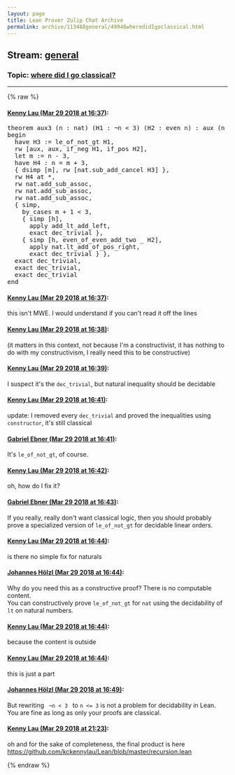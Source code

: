 ```yaml
---
layout: page
title: Lean Prover Zulip Chat Archive 
permalink: archive/113488general/49946wheredidIgoclassical.html
---
```


## Stream: [general](index.html)
### Topic: [where did I go classical?](49946wheredidIgoclassical.html)

---


{% raw %}
#### [ Kenny Lau (Mar 29 2018 at 16:37)](https://leanprover.zulipchat.com/#narrow/stream/113488-general/topic/where%20did%20I%20go%20classical%3F/near/124368857):
<div class="codehilite"><pre><span></span>theorem aux3 (n : nat) (H1 : ¬n &lt; 3) (H2 : even n) : aux (n - 2) &lt; aux n :=
begin
  have H3 := le_of_not_gt H1,
  rw [aux, aux, if_neg H1, if_pos H2],
  let m := n - 3,
  have H4 : n = m + 3,
  { dsimp [m], rw [nat.sub_add_cancel H3] },
  rw H4 at *,
  rw nat.add_sub_assoc,
  rw nat.add_sub_assoc,
  rw nat.add_sub_assoc,
  { simp,
    by_cases m + 1 &lt; 3,
    { simp [h],
      apply add_lt_add_left,
      exact dec_trivial },
    { simp [h, even_of_even_add_two _ H2],
      apply nat.lt_add_of_pos_right,
      exact dec_trivial } },
  exact dec_trivial,
  exact dec_trivial,
  exact dec_trivial
end
</pre></div>

#### [ Kenny Lau (Mar 29 2018 at 16:37)](https://leanprover.zulipchat.com/#narrow/stream/113488-general/topic/where%20did%20I%20go%20classical%3F/near/124368864):
<p>this isn't MWE. I would understand if you can't read it off the lines</p>

#### [ Kenny Lau (Mar 29 2018 at 16:38)](https://leanprover.zulipchat.com/#narrow/stream/113488-general/topic/where%20did%20I%20go%20classical%3F/near/124368909):
<p>(it matters in this context, not because I'm a constructivist, it has nothing to do with my constructivism, I really need this to be constructive)</p>

#### [ Kenny Lau (Mar 29 2018 at 16:39)](https://leanprover.zulipchat.com/#narrow/stream/113488-general/topic/where%20did%20I%20go%20classical%3F/near/124368916):
<p>I suspect it's the <code>dec_trivial</code>, but natural inequality should be decidable</p>

#### [ Kenny Lau (Mar 29 2018 at 16:41)](https://leanprover.zulipchat.com/#narrow/stream/113488-general/topic/where%20did%20I%20go%20classical%3F/near/124368998):
<p>update: I removed every <code>dec_trivial</code> and proved the inequalities using <code>constructor</code>, it's still classical</p>

#### [ Gabriel Ebner (Mar 29 2018 at 16:41)](https://leanprover.zulipchat.com/#narrow/stream/113488-general/topic/where%20did%20I%20go%20classical%3F/near/124369007):
<p>It's <code>le_of_not_gt</code>, of course.</p>

#### [ Kenny Lau (Mar 29 2018 at 16:42)](https://leanprover.zulipchat.com/#narrow/stream/113488-general/topic/where%20did%20I%20go%20classical%3F/near/124369050):
<p>oh, how do I fix it?</p>

#### [ Gabriel Ebner (Mar 29 2018 at 16:43)](https://leanprover.zulipchat.com/#narrow/stream/113488-general/topic/where%20did%20I%20go%20classical%3F/near/124369100):
<p>If you really, really don't want classical logic, then you should probably prove a specialized version of <code>le_of_not_gt</code> for decidable linear orders.</p>

#### [ Kenny Lau (Mar 29 2018 at 16:44)](https://leanprover.zulipchat.com/#narrow/stream/113488-general/topic/where%20did%20I%20go%20classical%3F/near/124369109):
<p>is there no simple fix for naturals</p>

#### [ Johannes Hölzl (Mar 29 2018 at 16:44)](https://leanprover.zulipchat.com/#narrow/stream/113488-general/topic/where%20did%20I%20go%20classical%3F/near/124369153):
<p>Why do you need this as a constructive proof? There is no computable content.<br>
You can constructively prove <code>le_of_not_gt</code> for <code>nat</code> using the decidability of <code>lt</code> on natural numbers.</p>

#### [ Kenny Lau (Mar 29 2018 at 16:44)](https://leanprover.zulipchat.com/#narrow/stream/113488-general/topic/where%20did%20I%20go%20classical%3F/near/124369161):
<p>because the content is outside</p>

#### [ Kenny Lau (Mar 29 2018 at 16:44)](https://leanprover.zulipchat.com/#narrow/stream/113488-general/topic/where%20did%20I%20go%20classical%3F/near/124369163):
<p>this is just a part</p>

#### [ Johannes Hölzl (Mar 29 2018 at 16:49)](https://leanprover.zulipchat.com/#narrow/stream/113488-general/topic/where%20did%20I%20go%20classical%3F/near/124369331):
<p>But rewriting <code> ¬n &lt; 3 </code> to <code>n &lt;= 3</code> is not a problem for decidability in Lean. You are fine as long as only your proofs are classical.</p>

#### [ Kenny Lau (Mar 29 2018 at 21:23)](https://leanprover.zulipchat.com/#narrow/stream/113488-general/topic/where%20did%20I%20go%20classical%3F/near/124380166):
<p>oh and for the sake of completeness, the final product is here <a href="https://github.com/kckennylau/Lean/blob/master/recursion.lean" target="_blank" title="https://github.com/kckennylau/Lean/blob/master/recursion.lean">https://github.com/kckennylau/Lean/blob/master/recursion.lean</a></p>


{% endraw %}
